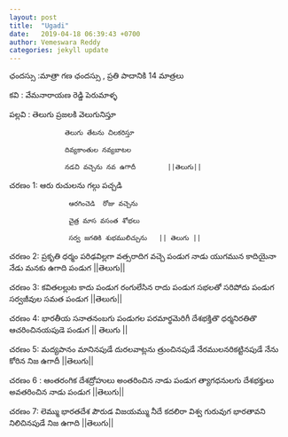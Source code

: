 ```yaml
---
layout: post
title:  "Ugadi"
date:   2019-04-18 06:39:43 +0700
author: Vemeswara Reddy
categories: jekyll update
---
```


ఛందస్సు :మాత్రా గణ ఛందస్సు , ప్రతి పాదానికి 14 మాత్రలు

కవి : వేమనారాయణ రెడ్డి పెరుమాళ్ళ


పల్లవి :      తెలుగు ప్రజలకి వెలుగునిస్తూ

                  తెలుగు తేటను చిలకరిస్తూ

                  దివ్యకాంతుల నవ్యబాటల

                  నడచి వచ్చెను నవ ఉగాదీ        ||తెలుగు||

				  
చరణం 1:   ఆరు రుచులను గల్గు పచ్చడి

                   ఆరగించెడి  రోజు వచ్చెను

                   చైత్ర మాస వసంత శోభలు

                   సర్వ జగతికి శుభములిచ్చును   || తెలుగు ||

చరణం 2:   ప్రకృతి ధర్మం పరిఢవిల్లగా 
                  వత్సరాదిగ వచ్చె పండుగ
                   నాడు యుగమున కాదియైనా
                   నేడు మనకు ఉగాది పండుగ     ||తెలుగు||

చరణం 3:   కవితలల్లుట కాదు పండుగ 
                   రంగులేసిన రాదు పండుగ
                   సభలతో సరిపోదు పండుగ 
                   సర్వజీవుల సమత పండుగ       ||తెలుగు||

చరణం 4:    భారతీయ సనాతనంబగు
                    పండుగల పరమార్థమెరిగీ
                    దేశభక్తితొ ధర్మనిరతితొ
                    ఆచరించినయపుడె పండుగ    || తెలుగు ||

చరణం 5:    మద్యపానం మానినపుడే
                   దురలవాట్లను త్రుంచినపుడే
                   నేరములనరికట్టినపుడే
                   నేను కోరిన నిజ ఉగాదీ                ||తెలుగు||

చరణం 6 :   ఆంతరంగిక దేశద్రోహులు 
                    అంతరించిన నాడు పండుగ 
                    త్యాగధనులగు దేశభక్తులు
                    అవతరించిన నాడు పండుగ      ||తెలుగు||

చరణం 7:     లెమ్ము భారతదేశ పౌరుడ
                     విజయమ్ము నీదే కదలిరా
                     విశ్వ గురువుగ భారతావని
                     నిలిచినపుడే నిజ ఉగాది           ||తెలుగు|| 
